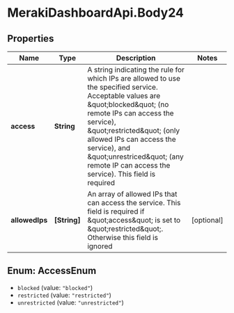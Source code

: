 # MerakiDashboardApi.Body24

## Properties
Name | Type | Description | Notes
------------ | ------------- | ------------- | -------------
**access** | **String** | A string indicating the rule for which IPs are allowed to use the specified service. Acceptable values are \&quot;blocked\&quot; (no remote IPs can access the service), \&quot;restricted\&quot; (only allowed IPs can access the service), and \&quot;unrestriced\&quot; (any remote IP can access the service). This field is required | 
**allowedIps** | **[String]** | An array of allowed IPs that can access the service. This field is required if \&quot;access\&quot; is set to \&quot;restricted\&quot;. Otherwise this field is ignored | [optional] 

<a name="AccessEnum"></a>
## Enum: AccessEnum

* `blocked` (value: `"blocked"`)
* `restricted` (value: `"restricted"`)
* `unrestricted` (value: `"unrestricted"`)

